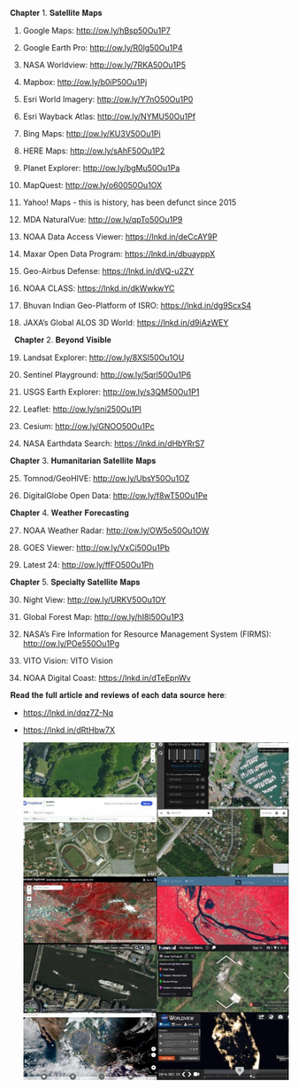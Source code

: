 𝐂𝐡𝐚𝐩𝐭𝐞𝐫 1. 𝐒𝐚𝐭𝐞𝐥𝐥𝐢𝐭𝐞 𝐌𝐚𝐩𝐬

1. Google Maps: http://ow.ly/hBsp50Ou1P7

2. Google Earth Pro: http://ow.ly/R0lg50Ou1P4

3. NASA Worldview: http://ow.ly/7RKA50Ou1P5

4. Mapbox: http://ow.ly/b0iP50Ou1Pj

5. Esri World Imagery: http://ow.ly/Y7nO50Ou1P0

6. Esri Wayback Atlas: http://ow.ly/NYMU50Ou1Pf

7. Bing Maps: http://ow.ly/KU3V50Ou1Pi

8. HERE Maps: http://ow.ly/sAhF50Ou1P2

9. Planet Explorer: http://ow.ly/bgMu50Ou1Pa

10. MapQuest: http://ow.ly/o60050Ou1OX

11. Yahoo! Maps - this is history, has been defunct since 2015

12. MDA NaturalVue: http://ow.ly/qpTo50Ou1P9

13. NOAA Data Access Viewer: https://lnkd.in/deCcAY9P

14. Maxar Open Data Program: https://lnkd.in/dbuayppX

15. Geo-Airbus Defense: https://lnkd.in/dVQ-u2ZY

16. NOAA CLASS: https://lnkd.in/dkWwkwYC

17. Bhuvan Indian Geo-Platform of ISRO: https://lnkd.in/dg9ScxS4

18. JAXA’s Global ALOS 3D World: https://lnkd.in/d9iAzWEY

 
𝐂𝐡𝐚𝐩𝐭𝐞𝐫 2. 𝐁𝐞𝐲𝐨𝐧𝐝 𝐕𝐢𝐬𝐢𝐛𝐥𝐞

19. Landsat Explorer: http://ow.ly/8XSI50Ou1OU

20. Sentinel Playground: http://ow.ly/5qrl50Ou1P6

21. USGS Earth Explorer: http://ow.ly/s3QM50Ou1P1

22. Leaflet: http://ow.ly/sni250Ou1Pl

23. Cesium: http://ow.ly/GNOO50Ou1Pc

24. NASA Earthdata Search: https://lnkd.in/dHbYRrS7


𝐂𝐡𝐚𝐩𝐭𝐞𝐫 3. 𝐇𝐮𝐦𝐚𝐧𝐢𝐭𝐚𝐫𝐢𝐚𝐧 𝐒𝐚𝐭𝐞𝐥𝐥𝐢𝐭𝐞 𝐌𝐚𝐩𝐬

25. Tomnod/GeoHIVE: http://ow.ly/UbsY50Ou1OZ

26. DigitalGlobe Open Data: http://ow.ly/f8wT50Ou1Pe


𝐂𝐡𝐚𝐩𝐭𝐞𝐫 4. 𝐖𝐞𝐚𝐭𝐡𝐞𝐫 𝐅𝐨𝐫𝐞𝐜𝐚𝐬𝐭𝐢𝐧𝐠

27. NOAA Weather Radar: http://ow.ly/OW5o50Ou1OW

28. GOES Viewer: http://ow.ly/VxCi50Ou1Pb

29. Latest 24: http://ow.ly/ffFO50Ou1Ph


𝐂𝐡𝐚𝐩𝐭𝐞𝐫 5. 𝐒𝐩𝐞𝐜𝐢𝐚𝐥𝐭𝐲 𝐒𝐚𝐭𝐞𝐥𝐥𝐢𝐭𝐞 𝐌𝐚𝐩𝐬

30. Night View: http://ow.ly/URKV50Ou1OY

31. Global Forest Map: http://ow.ly/hI8l50Ou1P3

32. NASA’s Fire Information for Resource Management System (FIRMS): http://ow.ly/POe550Ou1Pg

33. VITO Vision: VITO Vision

34. NOAA Digital Coast: https://lnkd.in/dTeEpnWv


𝐑𝐞𝐚𝐝 𝐭𝐡𝐞 𝐟𝐮𝐥𝐥 𝐚𝐫𝐭𝐢𝐜𝐥𝐞 𝐚𝐧𝐝 𝐫𝐞𝐯𝐢𝐞𝐰𝐬 𝐨𝐟 𝐞𝐚𝐜𝐡 𝐝𝐚𝐭𝐚 𝐬𝐨𝐮𝐫𝐜𝐞 𝐡𝐞𝐫𝐞:
- https://lnkd.in/dqz7Z-Nq
- https://lnkd.in/dRtHbw7X

  ![](https://github.com/gulabpatel/AIAg/blob/main/GIS/satelliteMaps.jpeg)
